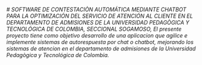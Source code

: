 <em> # SOFTWARE DE CONTESTACIÒN AUTOMÁTICA MEDIANTE CHATBOT PARA LA
OPTIMIZACIÓN DEL SERVICIO DE ATENCIÓN AL CLIENTE EN EL DEPARTAMENTO
DE ADMISIONES DE LA UNIVERSIDAD PEDAGÒGICA Y TECNOLÓGICA DE COLOMBIA, SECCIONAL SOGAMOSO,
El presente proyecto tiene como objetivo desarrollo de una aplicacion que agilice e implemente sistemas de autorespuesta por chat o chatbot, 
mejorando los sistemas de atencion en el departamento de admisiones de la Universidad Pedagògica y Tecnológica de Colombia. </em>

